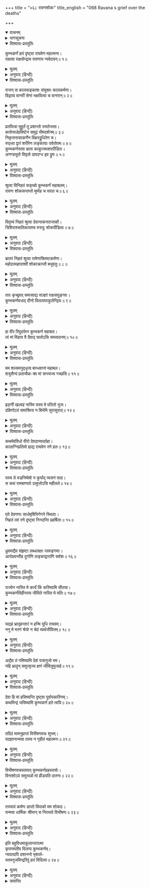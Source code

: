 +++
title = "०६८ रावणशोकः"
title_english = "068 Ravana s grief over the deaths"

+++
<details open><summary>वाचनम्</summary>
<div caption="श्रीराम-हरिसीताराममूर्ति-घनपाठिभ्यां वचनम्" class="audioEmbed" src="https://archive.org/download/Ramayana-recitation-Sriram-harisItArAmamUrti-Ghanapaati-v2/Kanda_6/Kanda_6_YK-068-Ravana_s_grief_over_the_deaths__0.mp3"></div>
</details>

<details><summary>भागसूचना</summary>

68. कुम्भकर्णके वधका समाचार सुनकर रावणका विलाप
</details>

<details open><summary>विश्वास-प्रस्तुतिः</summary>

कुम्भकर्णं हतं दृष्ट्वा राघवेण महात्मना।  
राक्षसा राक्षसेन्द्राय रावणाय न्यवेदयन्॥ १॥
</details>

<details><summary>मूलम्</summary>

कुम्भकर्णं हतं दृष्ट्वा राघवेण महात्मना।  
राक्षसा राक्षसेन्द्राय रावणाय न्यवेदयन्॥ १॥
</details>

<details><summary>अनुवाद (हिन्दी)</summary>

महात्मा श्रीरामचन्द्रजीके द्वारा कुम्भकर्णको मारा गया देख राक्षसोंने अपने राजा रावणसे जाकर कहा—॥ १॥
</details>

<details open><summary>विश्वास-प्रस्तुतिः</summary>

राजन् स कालसङ्काशः संयुक्तः कालकर्मणा।  
विद्राव्य वानरीं सेनां भक्षयित्वा च वानरान्॥ २॥
</details>

<details><summary>मूलम्</summary>

राजन् स कालसङ्काशः संयुक्तः कालकर्मणा।  
विद्राव्य वानरीं सेनां भक्षयित्वा च वानरान्॥ २॥
</details>

<details><summary>अनुवाद (हिन्दी)</summary>

‘महाराज! कालके समान भयंकर पराक्रमी कुम्भकर्ण वानरसेनाको भगाकर तथा बहुत-से वानरोंको अपना आहार बनाकर स्वयं भी कालके गालमें चले गये॥ २॥
</details>

<details open><summary>विश्वास-प्रस्तुतिः</summary>

प्रतपित्वा मुहूर्तं तु प्रशान्तो रामतेजसा।  
कायेनार्धप्रविष्टेन समुद्रं भीमदर्शनम्॥ ३॥  
निकृत्तनासाकर्णेन विक्षरद्रुधिरेण च।  
रुद्‍ध्वा द्वारं शरीरेण लङ्कायाः पर्वतोपमः॥ ४॥  
कुम्भकर्णस्तव भ्राता काकुत्स्थशरपीडितः।  
अगण्डभूतो विवृतो दावदग्ध इव द्रुमः॥ ५॥
</details>

<details><summary>मूलम्</summary>

प्रतपित्वा मुहूर्तं तु प्रशान्तो रामतेजसा।  
कायेनार्धप्रविष्टेन समुद्रं भीमदर्शनम्॥ ३॥  
निकृत्तनासाकर्णेन विक्षरद्रुधिरेण च।  
रुद्‍ध्वा द्वारं शरीरेण लङ्कायाः पर्वतोपमः॥ ४॥  
कुम्भकर्णस्तव भ्राता काकुत्स्थशरपीडितः।  
अगण्डभूतो विवृतो दावदग्ध इव द्रुमः॥ ५॥
</details>

<details><summary>अनुवाद (हिन्दी)</summary>

‘वे दो घड़ीतक अपने प्रतापसे तपकर अन्तमें श्रीरामके तेजसे शान्त हो गये। उनका आधा शरीर (धड़) भयानक दिखायी देनेवाले समुद्रमें घुस गया और आधा शरीर (मस्तक) नाक-कान कट जानेसे खून बहाता हुआ लङ्काके द्वारपर पड़ा है। उस शरीरके द्वारा आपके भाई पर्वताकार कुम्भकर्ण लङ्काका द्वार रोककर पड़े हैं। वे श्रीरामके बाणोंसे पीड़ित हो हाथ, पैर और मस्तकसे हीन नंग-धड़ंग धड़के रूपमें परिणत हो दावानलसे दग्ध हुए वृक्षकी भाँति नष्ट हो गये’॥ ३—५॥
</details>

<details open><summary>विश्वास-प्रस्तुतिः</summary>

श्रुत्वा विनिहतं सङ्ख्ये कुम्भकर्णं महाबलम्।  
रावणः शोकसन्तप्तो मुमोह च पपात च॥ ६॥
</details>

<details><summary>मूलम्</summary>

श्रुत्वा विनिहतं सङ्ख्ये कुम्भकर्णं महाबलम्।  
रावणः शोकसन्तप्तो मुमोह च पपात च॥ ६॥
</details>

<details><summary>अनुवाद (हिन्दी)</summary>

‘महाबली कुम्भकर्ण युद्धस्थलमें मारा गया’ यह सुनकर रावण शोकसे संतप्त एवं मूर्च्छित हो गया और तत्काल पृथ्वीपर गिर पड़ा॥ ६॥
</details>

<details open><summary>विश्वास-प्रस्तुतिः</summary>

पितृव्यं निहतं श्रुत्वा देवान्तकनरान्तकौ।  
त्रिशिराश्चातिकायश्च रुरुदुः शोकपीडिताः॥ ७॥
</details>

<details><summary>मूलम्</summary>

पितृव्यं निहतं श्रुत्वा देवान्तकनरान्तकौ।  
त्रिशिराश्चातिकायश्च रुरुदुः शोकपीडिताः॥ ७॥
</details>

<details><summary>अनुवाद (हिन्दी)</summary>

अपने चाचाके निधनका समाचार सुनकर देवान्तक, नरान्तक, त्रिशिरा और अतिकाय दुःखसे पीड़ित हो फूट-फूटकर रोने लगे॥ ७॥
</details>

<details open><summary>विश्वास-प्रस्तुतिः</summary>

भ्रातरं निहतं श्रुत्वा रामेणाक्लिष्टकर्मणा।  
महोदरमहापार्श्वौ शोकाक्रान्तौ बभूवतुः॥ ८॥
</details>

<details><summary>मूलम्</summary>

भ्रातरं निहतं श्रुत्वा रामेणाक्लिष्टकर्मणा।  
महोदरमहापार्श्वौ शोकाक्रान्तौ बभूवतुः॥ ८॥
</details>

<details><summary>अनुवाद (हिन्दी)</summary>

अनायास ही महान् कर्म करनेवाले श्रीरामके द्वारा भाई कुम्भकर्ण मारे गये, यह सुनकर उसके सौतेले भाई महोदर और महापार्श्व शोकसे व्याकुल हो गये॥ ८॥
</details>

<details open><summary>विश्वास-प्रस्तुतिः</summary>

ततः कृच्छ्रात् समासाद्य सञ्ज्ञां राक्षसपुङ्गवः।  
कुम्भकर्णवधाद् दीनो विललापाकुलेन्द्रियः॥ ९॥
</details>

<details><summary>मूलम्</summary>

ततः कृच्छ्रात् समासाद्य सञ्ज्ञां राक्षसपुङ्गवः।  
कुम्भकर्णवधाद् दीनो विललापाकुलेन्द्रियः॥ ९॥
</details>

<details><summary>अनुवाद (हिन्दी)</summary>

तदनन्तर बड़े कष्टसे होशमें आनेपर राक्षसराज रावण कुम्भकर्णके वधसे दुःखी हो विलाप करने लगा। उसकी सारी इन्द्रियाँ शोकसे व्याकुल हो उठी थीं॥ ९॥
</details>

<details open><summary>विश्वास-प्रस्तुतिः</summary>

हा वीर रिपुदर्पघ्न कुम्भकर्ण महाबल।  
त्वं मां विहाय वै दैवाद् यातोऽसि यमसादनम्॥ १०॥
</details>

<details><summary>मूलम्</summary>

हा वीर रिपुदर्पघ्न कुम्भकर्ण महाबल।  
त्वं मां विहाय वै दैवाद् यातोऽसि यमसादनम्॥ १०॥
</details>

<details><summary>अनुवाद (हिन्दी)</summary>

(वह रो-रोकर कहने लगा—) ‘हा वीर! हा महाबली कुम्भकर्ण! तुम शत्रुओंके दर्पका दलन करनेवाले थे; किंतु दुर्भाग्यवश मुझे असहाय छोड़कर यमलोकको चल दिये॥ १०॥
</details>

<details open><summary>विश्वास-प्रस्तुतिः</summary>

मम शल्यमनुद‍्धृत्य बान्धवानां महाबल।  
शत्रुसैन्यं प्रताप्यैकः क्व मां सन्त्यज्य गच्छसि॥ ११॥
</details>

<details><summary>मूलम्</summary>

मम शल्यमनुद‍्धृत्य बान्धवानां महाबल।  
शत्रुसैन्यं प्रताप्यैकः क्व मां सन्त्यज्य गच्छसि॥ ११॥
</details>

<details><summary>अनुवाद (हिन्दी)</summary>

‘महाबली वीर! तुम मेरा तथा इन भाई-बन्धुओंका कण्टक दूर किये बिना शत्रुसेनाको संतप्त करके मुझे छोड़ अकेले कहाँ चले जा रहे हो?॥ ११॥
</details>

<details open><summary>विश्वास-प्रस्तुतिः</summary>

इदानीं खल्वहं नास्मि यस्य मे पतितो भुजः।  
दक्षिणोऽयं समाश्रित्य न बिभेमि सुरासुरात्॥ १२॥
</details>

<details><summary>मूलम्</summary>

इदानीं खल्वहं नास्मि यस्य मे पतितो भुजः।  
दक्षिणोऽयं समाश्रित्य न बिभेमि सुरासुरात्॥ १२॥
</details>

<details><summary>अनुवाद (हिन्दी)</summary>

‘इस समय मैं अवश्य ही नहींके बराबर हूँ; क्योंकि मेरी दाहिनी बाँह कुम्भकर्ण धराशायी हो गया। जिसका भरोसा करके मैं देवता और असुर किसीसे नहीं डरता था॥ १२॥
</details>

<details open><summary>विश्वास-प्रस्तुतिः</summary>

कथमेवंविधो वीरो देवदानवदर्पहा।  
कालाग्निप्रतिमो ह्यद्य राघवेण रणे हतः॥ १३॥
</details>

<details><summary>मूलम्</summary>

कथमेवंविधो वीरो देवदानवदर्पहा।  
कालाग्निप्रतिमो ह्यद्य राघवेण रणे हतः॥ १३॥
</details>

<details><summary>अनुवाद (हिन्दी)</summary>

‘देवताओं और दानवोंका दर्प चूर करनेवाला ऐसा वीर, जो कालाग्निके समान प्रतीत होता था, आज रणक्षेत्रमें रामके हाथसे कैसे मारा गया?॥ १३॥
</details>

<details open><summary>विश्वास-प्रस्तुतिः</summary>

यस्य ते वज्रनिष्पेषो न कुर्याद् व्यसनं सदा।  
स कथं रामबाणार्तः प्रसुप्तोऽसि महीतले॥ १४॥
</details>

<details><summary>मूलम्</summary>

यस्य ते वज्रनिष्पेषो न कुर्याद् व्यसनं सदा।  
स कथं रामबाणार्तः प्रसुप्तोऽसि महीतले॥ १४॥
</details>

<details><summary>अनुवाद (हिन्दी)</summary>

‘भाई! तुम्हें तो वज्रका प्रहार भी कभी कष्ट नहीं पहुँचा सकता था। वही तुम आज रामके बाणोंसे पीड़ित हो भूतलपर कैसे सो रहे हो?॥ १४॥
</details>

<details open><summary>विश्वास-प्रस्तुतिः</summary>

एते देवगणाः सार्धमृषिभिर्गगने स्थिताः।  
निहतं त्वां रणे दृष्ट्वा निनदन्ति प्रहर्षिताः॥ १५॥
</details>

<details><summary>मूलम्</summary>

एते देवगणाः सार्धमृषिभिर्गगने स्थिताः।  
निहतं त्वां रणे दृष्ट्वा निनदन्ति प्रहर्षिताः॥ १५॥
</details>

<details><summary>अनुवाद (हिन्दी)</summary>

‘आज समराङ्गणमें तुम्हें मारा गया देख आकाशमें खड़े हुए ये ऋषियोंसहित देवता हर्षनाद कर रहे हैं॥
</details>

<details open><summary>विश्वास-प्रस्तुतिः</summary>

ध्रुवमद्यैव संहृष्टा लब्धलक्षाः प्लवङ्गमाः।  
आरोक्ष्यन्तीह दुर्गाणि लङ्काद्वाराणि सर्वशः॥ १६॥
</details>

<details><summary>मूलम्</summary>

ध्रुवमद्यैव संहृष्टा लब्धलक्षाः प्लवङ्गमाः।  
आरोक्ष्यन्तीह दुर्गाणि लङ्काद्वाराणि सर्वशः॥ १६॥
</details>

<details><summary>अनुवाद (हिन्दी)</summary>

‘निश्चय ही अब अवसर पाकर हर्षसे भरे हुए वानर आज ही लङ्काके समस्त दुर्गम द्वारोंपर चढ़ जायँगे॥ १६॥
</details>

<details open><summary>विश्वास-प्रस्तुतिः</summary>

राज्येन नास्ति मे कार्यं किं करिष्यामि सीतया।  
कुम्भकर्णविहीनस्य जीविते नास्ति मे मतिः॥ १७॥
</details>

<details><summary>मूलम्</summary>

राज्येन नास्ति मे कार्यं किं करिष्यामि सीतया।  
कुम्भकर्णविहीनस्य जीविते नास्ति मे मतिः॥ १७॥
</details>

<details><summary>अनुवाद (हिन्दी)</summary>

‘अब मुझे राज्यसे कोई प्रयोजन नहीं है। सीताको लेकर भी मैं क्या करूँगा? कुम्भकर्णके बिना जीनेका मेरा मन नहीं है॥ १७॥
</details>

<details open><summary>विश्वास-प्रस्तुतिः</summary>

यद्यहं भ्रातृहन्तारं न हन्मि युधि राघवम्।  
ननु मे मरणं श्रेयो न चेदं व्यर्थजीवितम्॥ १८॥
</details>

<details><summary>मूलम्</summary>

यद्यहं भ्रातृहन्तारं न हन्मि युधि राघवम्।  
ननु मे मरणं श्रेयो न चेदं व्यर्थजीवितम्॥ १८॥
</details>

<details><summary>अनुवाद (हिन्दी)</summary>

‘यदि मैं युद्धस्थलमें अपने भाईका वध करनेवाले रामको नहीं मार सकता तो मेरा मर जाना ही अच्छा है। इस निरर्थक जीवनको सुरक्षित रखना कदापि अच्छा नहीं है॥ १८॥
</details>

<details open><summary>विश्वास-प्रस्तुतिः</summary>

अद्यैव तं गमिष्यामि देशं यत्रानुजो मम।  
नहि भ्रातॄन् समुत्सृज्य क्षणं जीवितुमुत्सहे॥ १९॥
</details>

<details><summary>मूलम्</summary>

अद्यैव तं गमिष्यामि देशं यत्रानुजो मम।  
नहि भ्रातॄन् समुत्सृज्य क्षणं जीवितुमुत्सहे॥ १९॥
</details>

<details><summary>अनुवाद (हिन्दी)</summary>

‘मैं आज ही उस देशको जाऊँगा, जहाँ मेरा छोटा भाई कुम्भकर्ण गया है। मैं अपने भाइयोंको छोड़कर क्षणभर भी जीवित नहीं रह सकता॥ १९॥
</details>

<details open><summary>विश्वास-प्रस्तुतिः</summary>

देवा हि मां हसिष्यन्ति दृष्ट्वा पूर्वापकारिणम्।  
कथमिन्द्रं जयिष्यामि कुम्भकर्ण हते त्वयि॥ २०॥
</details>

<details><summary>मूलम्</summary>

देवा हि मां हसिष्यन्ति दृष्ट्वा पूर्वापकारिणम्।  
कथमिन्द्रं जयिष्यामि कुम्भकर्ण हते त्वयि॥ २०॥
</details>

<details><summary>अनुवाद (हिन्दी)</summary>

‘मैंने पहले देवताओंका अपकार किया था। अब वे मुझे देखकर हँसेंगे। हा कुम्भकर्ण! तुम्हारे मारे जानेपर अब मैं इन्द्रको कैसे जीत सकूँगा?॥ २०॥
</details>

<details open><summary>विश्वास-प्रस्तुतिः</summary>

तदिदं मामनुप्राप्तं विभीषणवचः शुभम्।  
यदज्ञानान्मया तस्य न गृहीतं महात्मनः॥ २१॥
</details>

<details><summary>मूलम्</summary>

तदिदं मामनुप्राप्तं विभीषणवचः शुभम्।  
यदज्ञानान्मया तस्य न गृहीतं महात्मनः॥ २१॥
</details>

<details><summary>अनुवाद (हिन्दी)</summary>

‘मैंने महात्मा विभीषणकी कही हुई जिन उत्तम बातोंको अज्ञानवश स्वीकार नहीं किया था, वे मेरे ऊपर आज प्रत्यक्षरूपसे घटित हो रही हैं॥ २१॥
</details>

<details open><summary>विश्वास-प्रस्तुतिः</summary>

विभीषणवचस्तावत् कुम्भकर्णप्रहस्तयोः।  
विनाशोऽयं समुत्पन्नो मां व्रीडयति दारुणः॥ २२॥
</details>

<details><summary>मूलम्</summary>

विभीषणवचस्तावत् कुम्भकर्णप्रहस्तयोः।  
विनाशोऽयं समुत्पन्नो मां व्रीडयति दारुणः॥ २२॥
</details>

<details><summary>अनुवाद (हिन्दी)</summary>

‘जबसे कुम्भकर्ण और प्रहस्तका यह दारुण विनाश उत्पन्न हुआ है, तभीसे विभीषणकी बात याद आकर मुझे लज्जित कर रही है॥ २२॥
</details>

<details open><summary>विश्वास-प्रस्तुतिः</summary>

तस्यायं कर्मणः प्राप्तो विपाको मम शोकदः।  
यन्मया धार्मिकः श्रीमान् स निरस्तो विभीषणः॥ २३॥
</details>

<details><summary>मूलम्</summary>

तस्यायं कर्मणः प्राप्तो विपाको मम शोकदः।  
यन्मया धार्मिकः श्रीमान् स निरस्तो विभीषणः॥ २३॥
</details>

<details><summary>अनुवाद (हिन्दी)</summary>

‘मैंने धर्मपरायण श्रीमान् विभीषणको जो घरसे निकाल दिया था, उसी कर्मका यह शोकदायक परिणाम अब मुझे भोगना पड़ रहा है’॥ २३॥
</details>

<details open><summary>विश्वास-प्रस्तुतिः</summary>

इति बहुविधमाकुलान्तरात्मा  
कृपणमतीव विलप्य कुम्भकर्णम्।  
न्यपतदपि दशाननो भृशार्त-  
स्तमनुजमिन्द्ररिपुं हतं विदित्वा॥ २४॥
</details>

<details><summary>मूलम्</summary>

इति बहुविधमाकुलान्तरात्मा  
कृपणमतीव विलप्य कुम्भकर्णम्।  
न्यपतदपि दशाननो भृशार्त-  
स्तमनुजमिन्द्ररिपुं हतं विदित्वा॥ २४॥
</details>

<details><summary>अनुवाद (हिन्दी)</summary>

इस प्रकार भाँति-भाँतिसे दीनतापूर्वक अत्यन्त विलाप करके व्याकुलचित्त हुआ दशमुख रावण अपने छोटे भाई इन्द्रशत्रु कुम्भकर्णके वधका स्मरण करके बहुत ही व्यथित हो पुनः पृथ्वीपर गिर पड़ा॥ २४॥
</details>

<details><summary>समाप्तिः</summary>

इत्यार्षे श्रीमद्रामायणे वाल्मीकीये आदिकाव्ये युद्धकाण्डेऽष्टषष्टितमः सर्गः॥ ६८॥  
इस प्रकार श्रीवाल्मीकिनिर्मित आर्षरामायण आदिकाव्यके युद्धकाण्डमें अड़सठवाँ सर्ग पूरा हुआ॥ ६८॥
</details>

